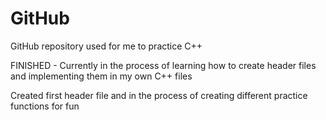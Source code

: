 # GitHub
GitHub repository used for me to practice C++ 

FINISHED - Currently in the process of learning how to create header files and implementing them in my own C++ files

Created first header file and in the process of creating different practice functions for fun
